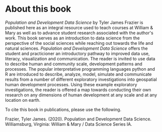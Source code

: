 # About this book

*Population and Development Data Science* by Tyler James Frazier is published here as an integral resource used to teach courses at William & Mary as well as to advance student research associated with the author's work.  This book serves as an introduction to data science from the perspective of the social sciences while reaching out towards the life and natural sciences.  *Population and Development Data Science* offers the student and practicioner an introductory pathway to improved data use, literacy, visualization and communication.  The reader is invited to use data to describe human and community scale, development patterns and processes.  The popular interpretative programming languages python and R are introduced to describe, analyze, model, simulate and communicate results from a number of different exploratory investigations into geospatial human development processes.  Using these example exploratory investigations, the reader is offered a map towards conducting their own research on any dimensions of human development at any scale and at any location on earth.

To cite this book in publications, please use the following.

Frazier, Tyler James. (2020). Population and Development Data Science.  Williamsburg, Virginia: William & Mary / Data Science Series IA.